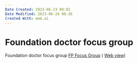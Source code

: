 ```yaml
---
Date Created: 2023-06-23 08:02
Date Modified: 2023-06-24 08:36
Created With: mem.ai
---
```


# Foundation doctor focus group

Foundation doctor focus group
[FP Focus Group](onenote:https://nhs-my.sharepoint.com/personal/wolfgang_kuster_nhs_net/Documents/Notebooks/Vault/Cards.one#FP%20Focus%20Group&section-id=ddf8d679-bba9-436c-897b-016e747c0481&page-id=8a62f3f4-a7f3-432b-801a-6872fbc34811&end) (
[Web view](https://nhs-my.sharepoint.com/personal/wolfgang_kuster_nhs_net/_layouts/15/Doc.aspx?sourcedoc={94f1911f-fc5d-47fd-8144-057f614b0e8b}&action=edit&wd=target%28Cards.one%7Cddf8d679-bba9-436c-897b-016e747c0481%2FFP%20Focus%20Group%7C8a62f3f4-a7f3-432b-801a-6872fbc34811%2F%29&wdorigin=703&wdpreservelink=1))

